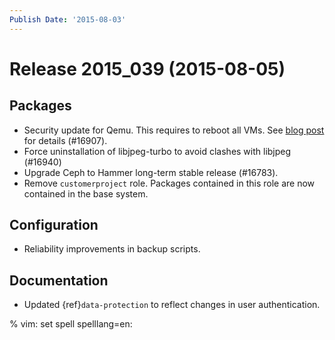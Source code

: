 ```yaml
---
Publish Date: '2015-08-03'
---
```


# Release 2015_039 (2015-08-05)

## Packages

- Security update for Qemu. This requires to reboot all VMs.  See [blog post](http://blog.flyingcircus.io/2015/08/03/venoms-little-brother-is-here-another-qemu-security-upgrade-required/)
  for details (#16907).
- Force uninstallation of libjpeg-turbo to avoid clashes with libjpeg (#16940)
- Upgrade Ceph to Hammer long-term stable release (#16783).
- Remove `customerproject` role. Packages contained in this role are now
  contained in the base system.

## Configuration

- Reliability improvements in backup scripts.

## Documentation

- Updated {ref}`data-protection` to reflect changes in user authentication.

% vim: set spell spelllang=en:
